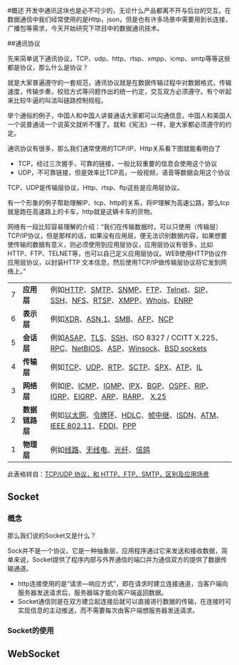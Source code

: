 #概述
开发中通讯这块也是必不可少的，无论什么产品都离不开与后台的交互。在数据通信中我们经常使用的是Http，json，但是也有许多场景中需要用到长连接，广播包等需求，今天开始研究下项目中的数据通讯技术。

##通讯协议

先来简单说下通讯协议，TCP、udp、http、rtsp、xmpp、icmp、smtp等等这些都是协议，那么什么是协议？

就是大家普遍遵守的一套规范，通讯协议就是在数据传输过程中对数据格式，传输速度，传输步奏，校验方式等问题作出的统一约定，交互双方必须遵守。有个听起来比较牛逼的叫法叫链路控制规程。

举个通俗的例子，中国人和中国人讲普通话大家都可以沟通信息，中国人和美国人一个说普通话一个说英文就听不懂了。就和《宪法》一样，是大家都必须遵守的约定。

通讯协议有很多，那么我们通常使用的TCP/IP、Http关系看下图就能看明白了

- TCP，经过三次握手，可靠的链接，一般比较重要的信息会使用这个协议
- UDP，不可靠链接，但是效率比TCP高，一般视频，语音等数据会用这个协议

TCP、UDP是传输层协议，Http、rtsp、ftp这些是应用层协议。

有一个形象的例子帮助理解IP、tcp、http的关系，将IP理解为高速公路，那么tcp就是跑在高速路上的卡车，http就是这辆卡车的货物。

网络有一段比较容易理解的介绍：“我们在传输数据时，可以只使用（传输层）TCP/IP协议，但是那样的话，如果没有应用层，便无法识别数据内容，如果想要使传输的数据有意义，则必须使用到应用层协议，应用层协议有很多，比如HTTP、FTP、TELNET等，也可以自己定义应用层协议。WEB使用HTTP协议作应用层协议，以封装HTTP 文本信息，然后使用TCP/IP做传输层协议将它发到网络上。”

<table cellspacing="1" cellpadding="5">
<tbody>
<tr>
<td>7</td>
<td><strong>应用层</strong></td>
<td>例如<a title="HTTP" href="http://zh.wikipedia.org/wiki/HTTP">HTTP</a>、<a title="SMTP" href="http://zh.wikipedia.org/wiki/SMTP">SMTP</a>、<a title="SNMP" href="http://zh.wikipedia.org/wiki/SNMP">SNMP</a>、<a title="FTP" href="http://zh.wikipedia.org/wiki/FTP">FTP</a>、<a title="Telnet" href="http://zh.wikipedia.org/wiki/Telnet">Telnet</a>、<a title="SIP" href="http://zh.wikipedia.org/wiki/SIP">SIP</a>、<a title="SSH" href="http://zh.wikipedia.org/wiki/SSH">SSH</a>、<a title="NFS" href="http://zh.wikipedia.org/wiki/NFS">NFS</a>、<a title="RTSP" href="http://zh.wikipedia.org/wiki/RTSP">RTSP</a>、<a title="XMPP" href="http://zh.wikipedia.org/wiki/XMPP">XMPP</a>、<a title="Whois" href="http://zh.wikipedia.org/wiki/Whois">Whois</a>、<a title="ENRP" href="http://zh.wikipedia.org/w/index.php?title=ENRP&amp;action=edit&amp;redlink=1">ENRP</a></td>


</tr>
<tr>
<td>6</td>
<td><strong>表示层</strong></td>
<td>例如<a title="External Data Representation" href="http://zh.wikipedia.org/w/index.php?title=External_Data_Representation&amp;action=edit&amp;redlink=1">XDR</a>、<a title="Abstract Syntax Notation 1" href="http://zh.wikipedia.org/w/index.php?title=Abstract_Syntax_Notation_1&amp;action=edit&amp;redlink=1">ASN.1</a>、<a title="Server message block" href="http://zh.wikipedia.org/w/index.php?title=Server_message_block&amp;action=edit&amp;redlink=1">SMB</a>、<a title="Apple Filing Protocol" href="http://zh.wikipedia.org/w/index.php?title=Apple_Filing_Protocol&amp;action=edit&amp;redlink=1">AFP</a>、<a title="NetWare Core Protocol" href="http://zh.wikipedia.org/w/index.php?title=NetWare_Core_Protocol&amp;action=edit&amp;redlink=1">NCP</a></td>


</tr>
<tr>
<td>5</td>
<td><strong>会话层</strong></td>
<td>例如<a title="Aggregate Server Access Protocol" href="http://zh.wikipedia.org/w/index.php?title=Aggregate_Server_Access_Protocol&amp;action=edit&amp;redlink=1">ASAP</a>、<a title="Transport Layer Security" href="http://zh.wikipedia.org/wiki/Transport_Layer_Security">TLS</a>、<a title="SSH" href="http://zh.wikipedia.org/wiki/SSH">SSH</a>、ISO 8327 / CCITT X.225、<a title="Remote procedure call" href="http://zh.wikipedia.org/w/index.php?title=Remote_procedure_call&amp;action=edit&amp;redlink=1">RPC</a>、<a title="NetBIOS" href="http://zh.wikipedia.org/w/index.php?title=NetBIOS&amp;action=edit&amp;redlink=1">NetBIOS</a>、<a title="AppleTalk" href="http://zh.wikipedia.org/w/index.php?title=AppleTalk&amp;action=edit&amp;redlink=1">ASP</a>、<a title="Winsock" href="http://zh.wikipedia.org/w/index.php?title=Winsock&amp;action=edit&amp;redlink=1">Winsock</a>、<a title="Berkeley sockets" href="http://zh.wikipedia.org/wiki/Berkeley_sockets">BSD sockets</a></td>


</tr>
<tr>
<td>4</td>
<td><strong>传输层</strong></td>
<td>例如<a title="TCP" href="http://zh.wikipedia.org/wiki/TCP">TCP</a>、<a title="User Datagram Protocol" href="http://zh.wikipedia.org/wiki/User_Datagram_Protocol">UDP</a>、<a title="Real-time Transport Protocol" href="http://zh.wikipedia.org/w/index.php?title=Real-time_Transport_Protocol&amp;action=edit&amp;redlink=1">RTP</a>、<a title="Stream Control Transmission Protocol" href="http://zh.wikipedia.org/w/index.php?title=Stream_Control_Transmission_Protocol&amp;action=edit&amp;redlink=1">SCTP</a>、<a title="Sequenced packet exchange" href="http://zh.wikipedia.org/w/index.php?title=Sequenced_packet_exchange&amp;action=edit&amp;redlink=1">SPX</a>、<a title="AppleTalk" href="http://zh.wikipedia.org/w/index.php?title=AppleTalk&amp;action=edit&amp;redlink=1">ATP</a>、<a title="IL Protocol" href="http://zh.wikipedia.org/w/index.php?title=IL_Protocol&amp;action=edit&amp;redlink=1">IL</a></td>


</tr>
<tr>
<td>3</td>
<td><strong>网络层</strong></td>
<td>例如<a title="网际协议" href="http://zh.wikipedia.org/wiki/%E7%BD%91%E9%99%85%E5%8D%8F%E8%AE%AE">IP</a>、<a title="ICMP" href="http://zh.wikipedia.org/wiki/ICMP">ICMP</a>、<a title="IGMP" href="http://zh.wikipedia.org/wiki/IGMP">IGMP</a>、<a title="IPX" href="http://zh.wikipedia.org/wiki/IPX">IPX</a>、<a title="BGP" href="http://zh.wikipedia.org/wiki/BGP">BGP</a>、<a title="OSPF" href="http://zh.wikipedia.org/wiki/OSPF">OSPF</a>、<a title="RIP" href="http://zh.wikipedia.org/wiki/RIP">RIP</a>、<a title="IGRP" href="http://zh.wikipedia.org/wiki/IGRP">IGRP</a>、<a title="EIGRP" href="http://zh.wikipedia.org/wiki/EIGRP">EIGRP</a>、<a title="ARP" href="http://zh.wikipedia.org/wiki/ARP">ARP</a>、<a title="RARP" href="http://zh.wikipedia.org/wiki/RARP">RARP</a>、&nbsp;<a title="X.25" href="http://zh.wikipedia.org/wiki/X.25">X.25</a></td>


</tr>
<tr>
<td>2</td>
<td><strong>数据链路层</strong></td>
<td>例如<a title="以太网" href="http://zh.wikipedia.org/wiki/%E4%BB%A5%E5%A4%AA%E7%BD%91">以太网</a>、<a title="令牌环" href="http://zh.wikipedia.org/wiki/%E4%BB%A4%E7%89%8C%E7%8E%AF">令牌环</a>、<a title="HDLC" href="http://zh.wikipedia.org/wiki/HDLC">HDLC</a>、<a title="帧中继" href="http://zh.wikipedia.org/wiki/%E5%B8%A7%E4%B8%AD%E7%BB%A7">帧中继</a>、<a title="ISDN" href="http://zh.wikipedia.org/wiki/ISDN">ISDN</a>、<a title="异步传输模式" href="http://zh.wikipedia.org/wiki/%E5%BC%82%E6%AD%A5%E4%BC%A0%E8%BE%93%E6%A8%A1%E5%BC%8F">ATM</a>、<a title="IEEE 802.11" href="http://zh.wikipedia.org/wiki/IEEE_802.11">IEEE 802.11</a>、<a title="FDDI" href="http://zh.wikipedia.org/wiki/FDDI">FDDI</a>、<a title="PPP" href="http://zh.wikipedia.org/wiki/PPP">PPP</a></td>


</tr>
<tr>
<td>1</td>
<td><strong>物理层</strong></td>
<td>例如<a title="线路" href="http://zh.wikipedia.org/w/index.php?title=%E7%BA%BF%E8%B7%AF&amp;action=edit&amp;redlink=1">线路</a>、<a title="无线电" href="http://zh.wikipedia.org/wiki/%E6%97%A0%E7%BA%BF%E7%94%B5">无线电</a>、<a title="光纤" href="http://zh.wikipedia.org/wiki/%E5%85%89%E7%BA%A4">光纤</a>、<a title="信鸽" href="http://zh.wikipedia.org/wiki/%E4%BF%A1%E9%B8%BD">信鸽</a></td>

</tr>

</tbody>

</table>

此表格转自：[TCP/UDP 协议，和 HTTP、FTP、SMTP，区别及应用场景](http://www.cnblogs.com/duanxz/p/5127561.html)

## Socket

### 概念

那么我们说的Socket又是什么？

Sock并不是一个协议，它是一种抽象层，应用程序通过它来发送和接收数据，简单来说，Socket提供了程序内部与外界通信的端口并为通信双方的提供了数据传输通道。

- http连接使用的是“请求—响应方式”，即在请求时建立连接通道，当客户端向服务器发送请求后，服务器端才能向客户端返回数据。
- Socket通信则是在双方建立起连接后就可以直接进行数据的传输，在连接时可实现信息的主动推送，而不需要每次由客户端想服务器发送请求。 

### Socket的使用

## WebSocket


